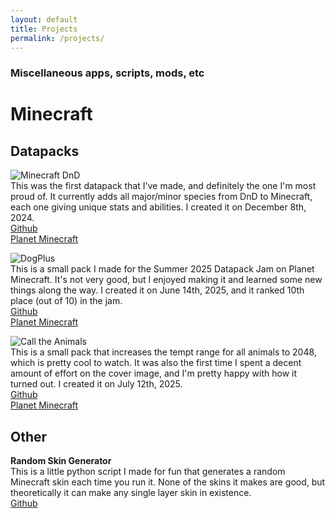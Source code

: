 ```yaml
---
layout: default
title: Projects
permalink: /projects/
---
```


### Miscellaneous apps, scripts, mods, etc

# Minecraft
## Datapacks
![Minecraft DnD](/assets/projects/minecraft-dnd.png)  
This was the first datapack that I've made, and definitely the one I'm most proud of. It currently adds all major/minor species from DnD to Minecraft, each one giving unique stats and abilities. I created it on December 8th, 2024.  
[Github](https://github.com/kraggle09/dnd-datapack)  
[Planet Minecraft](https://www.planetminecraft.com/data-pack/minecraft-dnd-6481428/)  

![DogPlus](/assets/projects/dogplus.png)  
This is a small pack I made for the Summer 2025 Datapack Jam on Planet Minecraft. It's not very good, but I enjoyed making it and learned some new things along the way. I created it on June 14th, 2025, and it ranked 10th place (out of 10) in the jam.  
[Github](https://github.com/kraggle09/dogplus)  
[Planet Minecraft](https://www.planetminecraft.com/data-pack/dogplus)  

![Call the Animals](/assets/projects/call-the-animals.png)  
This is a small pack that increases the tempt range for all animals to 2048, which is pretty cool to watch. It was also the first time I spent a decent amount of effort on the cover image, and I'm pretty happy with how it turned out. I created it on July 12th, 2025.  
[Github](https://github.com/kraggle09/call-the-animals)  
[Planet Minecraft](https://www.planetminecraft.com/data-pack/call-the-animals/)  

## Other
**Random Skin Generator**  
This is a little python script I made for fun that generates a random Minecraft skin each time you run it. None of the skins it makes are good, but theoretically it can make any single layer skin in existence.  
[Github](https://github.com/kraggle09/random-skin-generator)  